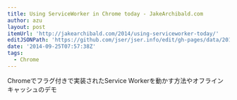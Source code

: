 ```yaml
---
title: Using ServiceWorker in Chrome today - JakeArchibald.com
author: azu
layout: post
itemUrl: 'http://jakearchibald.com/2014/using-serviceworker-today/'
editJSONPath: 'https://github.com/jser/jser.info/edit/gh-pages/data/2014/09/index.json'
date: '2014-09-25T07:57:38Z'
tags:
  - Chrome
---
```

Chromeでフラグ付きで実装されたService Workerを動かす方法やオフラインキャッシュのデモ
